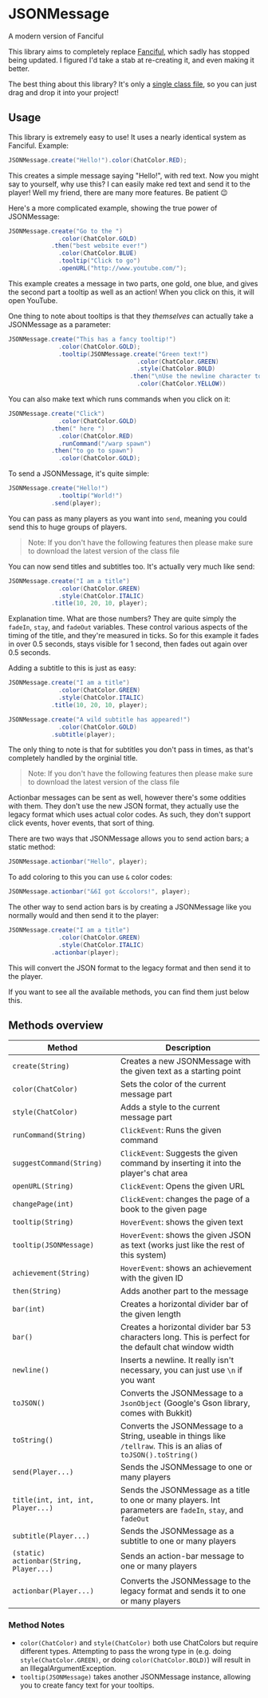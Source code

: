 # JSONMessage

A modern version of Fanciful

This library aims to completely replace [Fanciful](https://bukkit.org/threads/lib-fanciful-pleasant-chat-message-formatting.195148/), which sadly has stopped being updated. I figured I'd take a stab at re-creating it, and even making it better.

The best thing about this library? It's only a [single class file](https://github.com/Rayzr522/JSONMessage/blob/master/src/main/java/com/perceivedev/jsonmessage/JSONMessage.java), so you can just drag and drop it into your project!

## Usage

This library is extremely easy to use! It uses a nearly identical system as Fanciful. Example:

```java
JSONMessage.create("Hello!").color(ChatColor.RED);
```

This creates a simple message saying "Hello!", with red text. Now you might say to yourself, why use this? I can easily make red text and send it to the player! Well my friend, there are many more features. Be patient :wink:

Here's a more complicated example, showing the true power of JSONMessage:

```java
JSONMessage.create("Go to the ")
              .color(ChatColor.GOLD)
            .then("best website ever!")
              .color(ChatColor.BLUE)
              .tooltip("Click to go")
              .openURL("http://www.youtube.com/");
```

This example creates a message in two parts, one gold, one blue, and gives the second part a tooltip as well as an action! When you click on this, it will open YouTube.

One thing to note about tooltips is that they *themselves* can actually take a JSONMessage as a parameter:

```java
JSONMessage.create("This has a fancy tooltip!")
              .color(ChatColor.GOLD);
              .tooltip(JSONMessage.create("Green text!")
                                    .color(ChatColor.GREEN)
                                    .style(ChatColor.BOLD)
                                  .then("\nUse the newline character to\nadd lines to the tooltip")
                                    .color(ChatColor.YELLOW))
```

You can also make text which runs commands when you click on it:

```java
JSONMessage.create("Click")
              .color(ChatColor.GOLD)
            .then(" here ")
              .color(ChatColor.RED)
              .runCommand("/warp spawn")
            .then("to go to spawn")
              .color(ChatColor.GOLD);
```

To send a JSONMessage, it's quite simple:

```java
JSONMessage.create("Hello!")
              .tooltip("World!")
            .send(player);
```

You can pass as many players as you want into `send`, meaning you could send this to huge groups of players.

> Note: If you don't have the following features then please make sure to download the latest version of the class file

You can now send titles and subtitles too. It's actually very much like send:

```java
JSONMessage.create("I am a title")
              .color(ChatColor.GREEN)
              .style(ChatColor.ITALIC)
            .title(10, 20, 10, player);
```

Explanation time. What are those numbers? They are quite simply the `fadeIn`, `stay`, and `fadeOut` variables. These control various aspects of the timing of the title, and they're measured in ticks. So for this example it fades in over 0.5 seconds, stays visible for 1 second, then fades out again over 0.5 seconds.

Adding a subtitle to this is just as easy:

```java
JSONMessage.create("I am a title")
              .color(ChatColor.GREEN)
              .style(ChatColor.ITALIC)
            .title(10, 20, 10, player);
```

```java
JSONMessage.create("A wild subtitle has appeared!")
              .color(ChatColor.GOLD)
            .subtitle(player);
```

The only thing to note is that for subtitles you don't pass in times, as that's completely handled by the orginial title.

> Note: If you don't have the following features then please make sure to download the latest version of the class file

Actionbar messages can be sent as well, however there's some oddities with them. They don't use the new JSON format, they actually use the legacy format which uses actual color codes. As such, they don't support click events, hover events, that sort of thing.

There are two ways that JSONMessage allows you to send action bars; a static method:

```java
JSONMessage.actionbar("Hello", player);
```

To add coloring to this you can use `&` color codes:

```java
JSONMessage.actionbar("&6I got &ccolors!", player);
```

The other way to send action bars is by creating a JSONMessage like you normally would and then send it to the player:

```java
JSONMessage.create("I am a title")
              .color(ChatColor.GREEN)
              .style(ChatColor.ITALIC)
            .actionbar(player);
```

This will convert the JSON format to the legacy format and then send it to the player.

If you want to see all the available methods, you can find them just below this.

## Methods overview

Method | Description
------ | -----------
`create(String)` | Creates a new JSONMessage with the given text as a starting point
`color(ChatColor)` | Sets the color of the current message part
`style(ChatColor)` | Adds a style to the current message part
`runCommand(String)` | `ClickEvent`: Runs the given command
`suggestCommand(String)` |  `ClickEvent`: Suggests the given command by inserting it into the player's chat area
`openURL(String)` | `ClickEvent`: Opens the given URL
`changePage(int)` | `ClickEvent`: changes the page of a book to the given page
`tooltip(String)` | `HoverEvent`: shows the given text
`tooltip(JSONMessage)` | `HoverEvent`: shows the given JSON as text (works just like the rest of this system)
`achievement(String)` | `HoverEvent`: shows an achievement with the given ID
`then(String)` | Adds another part to the message
`bar(int)` | Creates a horizontal divider bar of the given length
`bar()` | Creates a horizontal divider bar 53 characters long. This is perfect for the default chat window width
`newline()` | Inserts a newline. It really isn't necessary, you can just use `\n` if you want
`toJSON()` | Converts the JSONMessage to a `JsonObject` (Google's Gson library, comes with Bukkit)
`toString()` | Converts the JSONMessage to a String, useable in things like `/tellraw`. This is an alias of `toJSON().toString()`
`send(Player...)` | Sends the JSONMessage to one or many players
`title(int, int, int, Player...)` | Sends the JSONMessage as a title to one or many players. Int parameters are `fadeIn`, `stay`, and `fadeOut`
`subtitle(Player...)` | Sends the JSONMessage as a subtitle to one or many players
`(static) actionbar(String, Player...)` | Sends an action-bar message to one or many players
`actionbar(Player...)` | Converts the JSONMessage to the legacy format and sends it to one or many players

### Method Notes

- `color(ChatColor)` and `style(ChatColor)` both use ChatColors but require different types. Attempting to pass the wrong type in (e.g. doing `style(ChatColor.GREEN)`, or doing `color(ChatColor.BOLD)`) will result in an IllegalArgumentException.
- `tooltip(JSONMessage)` takes another JSONMessage instance, allowing you to create fancy text for your tooltips.
